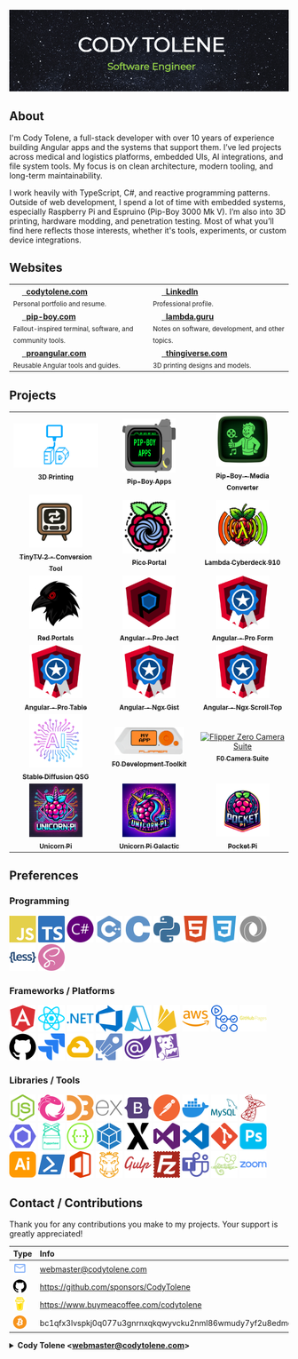 [![Cody Tolene][cody-tolene-intro-img]][cody-tolene-link]

## About

I'm Cody Tolene, a full-stack developer with over 10 years of experience building Angular apps and the systems that support them. I’ve led projects across medical and logistics platforms, embedded UIs, AI integrations, and file system tools. My focus is on clean architecture, modern tooling, and long-term maintainability.

I work heavily with TypeScript, C#, and reactive programming patterns. Outside of web development, I spend a lot of time with embedded systems, especially Raspberry Pi and Espruino (Pip-Boy 3000 Mk V). I’m also into 3D printing, hardware modding, and penetration testing. Most of what you’ll find here reflects those interests, whether it's tools, experiments, or custom device integrations.

## Websites

<table align="center">
  <tr>
    <td align="left" width="380">
      <a href="https://www.codytolene.com">
        <img src="https://www.google.com/s2/favicons?domain=www.codytolene.com&sz=64" width="16" height="16" alt="" />
        <b>&nbsp;codytolene.com</b>
      </a><br/>
      <sub>Personal portfolio and resume.</sub>
    </td>
    <td align="left" width="380">
      <a href="https://www.linkedin.com/in/cody-tolene">
        <img src="https://www.google.com/s2/favicons?domain=www.linkedin.com&sz=64" width="16" height="16" alt="" />
        <b>&nbsp;LinkedIn</b>
      </a><br/>
      <sub>Professional profile.</sub>
    </td>
  </tr>
  <tr>
    <td align="left" width="380">
      <a href="https://www.pip-boy.com">
        <img src="https://www.google.com/s2/favicons?domain=www.pip-boy.com&sz=64" width="16" height="16" alt="" />
        <b>&nbsp;pip-boy.com</b>
      </a><br/>
      <sub>Fallout-inspired terminal, software, and community tools.</sub>
    </td>
    <td align="left" width="380">
      <a href="https://www.lambda.guru">
        <img src="https://www.google.com/s2/favicons?domain=www.lambda.guru&sz=64" width="16" height="16" alt="" />
        <b>&nbsp;lambda.guru</b>
      </a><br/>
      <sub>Notes on software, development, and other topics.</sub>
    </td>
  </tr>
  <tr>
    <td align="left" width="380">
      <a href="https://www.proangular.com">
        <img src="https://www.google.com/s2/favicons?domain=www.proangular.com&sz=64" width="16" height="16" alt="" />
        <b>&nbsp;proangular.com</b>
      </a><br/>
      <sub>Reusable Angular tools and guides.</sub>
    </td>
    <td align="left" width="380">
      <a href="https://www.thingiverse.com/CodyTolene">
        <img src="https://www.google.com/s2/favicons?domain=www.thingiverse.com&sz=64" width="16" height="16" alt="" />
        <b>&nbsp;thingiverse.com</b>
      </a><br/>
      <sub>3D printing designs and models.</sub>
    </td>
  </tr>
</table>

## Projects

<table align="center">
  <tr>
    <td align="center" width="190">
      <a href="https://github.com/CodyTolene/3D-Printing">
        <img src="https://github.com/CodyTolene/3D-Printing/raw/main/.github/images/3d.png" width="190" height="80" alt="3D Printing">
        <br><sub><b>3D Printing</b></sub>
      </a>
    </td>
    <td align="center" width="190">
      <a href="https://github.com/CodyTolene/pip-boy-apps">
        <img src="https://github.com/CodyTolene/pip-boy-apps/raw/main/.github/images/logo.png" width="96" height="96" alt="Pip-Boy Apps">
        <br><sub><b>Pip-Boy Apps</b></sub>
      </a>
    </td>
    <td align="center" width="190">
      <a href="https://github.com/CodyTolene/pip-boy-3000-mk-v-media-converter">
        <img src="https://github.com/CodyTolene/pip-boy-3000-mk-v-media-converter/raw/main/.github/images/tool.png" width="96" height="96" alt="Pip-Boy 3000 Mk V - Media Converter">
        <br><sub><b>Pip-Boy - Media Converter</b></sub>
      </a>
    </td>
  </tr>

  <tr>
    <td align="center" width="190">
      <a href="https://github.com/CodyTolene/tiny-tv-2-batch-conversion-tool">
        <img src="https://github.com/CodyTolene/tiny-tv-2-batch-conversion-tool/raw/main/.github/images/tv.png" width="96" height="96" alt="TinyTV 2 Batch Conversion Tool">
        <br><sub><b>TinyTV 2 - Conversion Tool</b></sub>
      </a>
    </td>
    <td align="center" width="190">
      <a href="https://github.com/CodyTolene/Pico-Portal">
        <img src="https://github.com/CodyTolene/Pico-Portal/raw/main/.github/images/logo/PicoPortal.png" width="96" height="96" alt="Pico Portal">
        <br><sub><b>Pico Portal</b></sub>
      </a>
    </td>
    <td align="center" width="190">
      <a href="https://github.com/CodyTolene/Lambda-Cyberdeck-910">
        <img src="https://github.com/CodyTolene/Lambda-Cyberdeck-910/raw/main/.github/images/logo/lambda_cyberdeck.png" width="96" height="96" alt="Lambda Cyberdeck 910">
        <br><sub><b>Lambda Cyberdeck 910</b></sub>
      </a>
    </td>
  </tr>

  <tr>
    <td align="center" width="190">
      <a href="https://github.com/CodyTolene/Red-Portals">
        <img src="https://github.com/CodyTolene/Red-Portals/raw/main/.github/images/logo/red-portal-simplistic.png" width="96" height="96" alt="Red Portals">
        <br><sub><b>Red Portals</b></sub>
      </a>
    </td>
    <td align="center" width="190">
      <a href="https://github.com/ProAngular/pro-ject">
        <img src="https://github.com/ProAngular/pro-ject/raw/main/.github/images/logo.png" width="96" height="96" alt="Angular - Pro Ject">
        <br><sub><b>Angular - Pro Ject</b></sub>
      </a>
    </td>
    <td align="center" width="190">
      <a href="https://github.com/ProAngular/pro-form">
        <img src="https://github.com/ProAngular/pro-form/raw/main/public/images/pro-angular-logo.png" width="96" height="96" alt="Angular - Pro Form">
        <br><sub><b>Angular - Pro Form</b></sub>
      </a>
    </td>
  </tr>

  <tr>
    <td align="center" width="190">
      <a href="https://github.com/ProAngular/pro-table">
        <img src="https://github.com/ProAngular/pro-table/raw/main/public/images/pro-angular-logo.png" width="96" height="96" alt="Angular - Pro Table">
        <br><sub><b>Angular - Pro Table</b></sub>
      </a>
    </td>
    <td align="center" width="190">
      <a href="https://github.com/ProAngular/ngx-gist">
        <img src="https://github.com/ProAngular/ngx-scroll-top/raw/main/public/images/pro-angular-logo.png" width="96" height="96" alt="Angular - Ngx Gist">
        <br><sub><b>Angular - Ngx Gist</b></sub>
      </a>
    </td>
    <td align="center" width="190">
      <a href="https://github.com/ProAngular/ngx-scroll-top">
        <img src="https://github.com/ProAngular/ngx-scroll-top/raw/main/public/images/pro-angular-logo.png" width="96" height="96" alt="Angular - Ngx Scroll Top">
        <br><sub><b>Angular - Ngx Scroll Top</b></sub>
      </a>
    </td>
  </tr>

  <tr>
    <td align="center" width="190">
      <a href="https://github.com/CodyTolene/stable-diffusion-qsg">
        <img src="https://github.com/CodyTolene/stable-diffusion-qsg/raw/main/.github/images/ai.png" width="96" height="96" alt="Stable Diffusion QSG">
        <br><sub><b>Stable Diffusion QSG</b></sub>
      </a>
    </td>
    <td align="center" width="190">
      <a href="https://github.com/CodyTolene/Flipper-Zero-Development-Toolkit">
        <img src="https://github.com/CodyTolene/Flipper-Zero-Development-Toolkit/raw/main/.github/images/blank-flipper.png" width="125" height="50" alt="Flipper Zero Development Toolkit">
        <br><sub><b>F0 Development Toolkit</b></sub>
      </a>
    </td>
    <td align="center" width="190">
      <a href="https://github.com/CodyTolene/Flipper-Zero-Camera-Suite">
        <img src="https://github.com/CodyTolene/Flipper-Zero-Camera-Suite/raw/main/.github/images/camera-suite.png" width="125" height="50" alt="Flipper Zero Camera Suite">
        <br><sub><b>F0 Camera Suite</b></sub>
      </a>
    </td>
  </tr>

  <tr>
    <td align="center" width="190">
      <a href="https://github.com/CodyTolene/Unicorn-Pi">
        <img src="https://github.com/CodyTolene/Unicorn-Pi/raw/main/.github/images/unicorn-pi.png" width="96" height="96" alt="Unicorn Pi">
        <br><sub><b>Unicorn Pi</b></sub>
      </a>
    </td>
    <td align="center" width="190">
      <a href="https://github.com/CodyTolene/Unicorn-Pi-Galactic">
        <img src="https://github.com/CodyTolene/Unicorn-Pi-Galactic/raw/main/.github/images/unicorn-pi-galactic.png" width="96" height="96" alt="Unicorn Pi Galactic">
        <br><sub><b>Unicorn Pi Galactic</b></sub>
      </a>
    </td>
    <td align="center" width="190">
      <a href="https://github.com/CodyTolene/Pocket-Pi">
        <img src="https://github.com/CodyTolene/Pocket-Pi/raw/main/.github/images/pocket-pi.png" width="96" height="96" alt="Pocket Pi">
        <br><sub><b>Pocket Pi</b></sub>
      </a>
    </td>
  </tr>
</table>

## Preferences

### Programming

<p float="left">
  <img width="48" src=".github/simple-icons/javascript.svg" title="JavaScript" />
  <img width="48" src=".github/simple-icons/typescript.svg" title="TypeScript" />
  <img width="48" src=".github/simple-icons/csharp.svg" title="CSharp" />
  <img width="48" src=".github/simple-icons/cplusplus.svg" title="C++" />
  <img width="48" src=".github/simple-icons/c.svg" title="C" />
  <img width="48" src=".github/simple-icons/python.svg" title="Python" />
  <img width="48" src=".github/simple-icons/html5.svg" title="HTML5" />
  <img width="48" src=".github/simple-icons/css3.svg" title="CSS3" />
  <img width="48" src=".github/simple-icons/json.svg" title="JSON" />
  <img width="48" src=".github/simple-icons/less.svg" title="LESS" />
  <img width="48" src=".github/simple-icons/sass.svg" title="SASS" />
</p>

### Frameworks / Platforms

<p float="left">
  <img width="48" src=".github/simple-icons/angular.svg" title="Google Angular" />
  <img width="48" src=".github/simple-icons/react.svg" title="React" />
  <img width="48" src=".github/simple-icons/dotnet.svg" title=".NET" />
  <img width="48" src=".github/simple-icons/azuredevops.svg" title="Azure DevOps" />
  <img width="48" src=".github/simple-icons/microsoftazure.svg" title="Microsoft Azure" />
  <img width="48" src=".github/simple-icons/firebase.svg" title="Google Firebase" />
  <img width="48" src=".github/simple-icons/amazonaws.svg" title="Amazon AWS" />
  <img width="48" src=".github/simple-icons/githubactions.svg" title="GitHub Actions" />
  <img width="48" src=".github/simple-icons/githubpages.svg" title="GitHub Pages" />
  <img width="48" src=".github/simple-icons/github.svg" title="GitHub" />
  <img width="48" src=".github/simple-icons/jira.svg" title="Jira" />
  <img width="48" src=".github/simple-icons/googlecloud.svg" title="Google Cloud" />
  <img width="48" src=".github/simple-icons/azurepipelines.svg" title="Azure Pipelines" />
  <img width="48" src=".github/simple-icons/blazor.svg" title="Blazor" />
  <img width="48" src=".github/simple-icons/datadog.svg" title="Datadog" />
</p>

### Libraries / Tools

<p float="left">
  <img width="48" src=".github/simple-icons/nodedotjs.svg" title="Node.js" />
  <img width="48" src=".github/simple-icons/reactivex.svg" title="ReactiveX" />
  <img width="48" src=".github/simple-icons/d3dotjs.svg" title="D3.js" />
  <img width="48" src=".github/simple-icons/express.svg" title="Express" />
  <img width="48" src=".github/simple-icons/bootstrap.svg" title="Bootstrap" />
  <img width="48" src=".github/simple-icons/postman.svg" title="Postman" />
  <img width="48" src=".github/simple-icons/docker.svg" title="Docker" />
  <img width="48" src=".github/simple-icons/mysql.svg" title="MySQL" />
  <img width="48" src=".github/simple-icons/microsoftsqlserver.svg" title="Microsoft SQL Server" />
  <img width="48" src=".github/simple-icons/eslint.svg" title="ESLint" />
  <img width="48" src=".github/simple-icons/puppeteer.svg" title="Puppeteer" />
  <img width="48" src=".github/simple-icons/swagger.svg" title="Swagger" />
  <img width="48" src=".github/simple-icons/webpack.svg" title="Webpack" />
  <img width="48" src=".github/simple-icons/xstate.svg" title="XState" />
  <img width="48" src=".github/simple-icons/visualstudio.svg" title="Visual Studio" />
  <img width="48" src=".github/simple-icons/visualstudiocode.svg" title="Visual Studio Code" />
  <img width="48" src=".github/simple-icons/git.svg" title="Git" />
  <img width="48" src=".github/simple-icons/adobephotoshop.svg" title="Adobe Photoshop" />
  <img width="48" src=".github/simple-icons/adobeillustrator.svg" title="Adobe Illustrator" />
  <img width="48" src=".github/simple-icons/powershell.svg" title="Powershell" />
  <img width="48" src=".github/simple-icons/microsoftoffice.svg" title="Microsoft Office" />
  <img width="48" src=".github/simple-icons/grunt.svg" title="Grunt" />
  <img width="48" src=".github/simple-icons/gulp.svg" title="Gulp" />
  <img width="48" src=".github/simple-icons/filezilla.svg" title="FileZilla" />
  <img width="48" src=".github/simple-icons/microsoftteams.svg" title="Microsoft Teams" />
  <img width="48" src=".github/simple-icons/notepadplusplus.svg" title="Notepad++" />
  <img width="48" src=".github/simple-icons/zoom.svg" title="Zoom" />
</p>

## Contact / Contributions

Thank you for any contributions you make to my projects. Your support is greatly appreciated!

| Type                                                           | Info                                                           |
| :------------------------------------------------------------- | :------------------------------------------------------------- |
| <img width="24" src=".github/ng-icons/email.svg" />            | webmaster@codytolene.com                                       |
| <img width="24" src=".github/simple-icons/github.svg" />       | https://github.com/sponsors/CodyTolene                         |
| <img width="24" src=".github/simple-icons/buymeacoffee.svg" /> | https://www.buymeacoffee.com/codytolene                        |
| <img width="24" src=".github/images/bitcoin-btc-logo.svg" />   | bc1qfx3lvspkj0q077u3gnrnxqkqwyvcku2nml86wmudy7yf2u8edmqq0a5vnt |

<details>
  <summary>
    <b>
      Cody Tolene
      &#60;<a href="mailto:webmaster@codytolene.com">webmaster@codytolene.com</a>&#62;
    </b>
  </summary>
  
  ```
  God, grant me the serenity to accept the things I cannot change; courage to change the things I can; and wisdom to know the difference. Living one day at a time; enjoying one moment at a time; accepting hardships as the pathway to peace; taking, as He did, this sinful world as it is, not as I would have it; trusting that He will make all things right if I surrender to His Will; so that I may be reasonably happy in this life, and supremely happy with Him forever and ever in the next. Amen.
  ```
</details>

<!-- LINKS - EXTERNAL -->

[cody-tolene-intro-img]: .github/images/cody-tolene-intro.gif
[cody-tolene-link]: https://www.codytolene.com
[lambda-guru-link]: https://www.lambda.guru
[linked-in-link]: https://www.linkedin.com/in/cody-tolene
[my-game-stack-link]: https://www.mygamestack.com
[pip-boy-link]: https://www.pip-boy.com
[pro-angular-link]: https://www.proangular.com
[simple-icons-link]: https://simpleicons.org/

<!-- LINKS - REPOS -->

[3d-printing]: https://github.com/CodyTolene/3D-Printing
[flipper-zero-camera-suite]: https://github.com/CodyTolene/Flipper-Zero-Camera-Suite
[flipper-zero-development-toolkit]: https://github.com/CodyTolene/Flipper-Zero-Development-Toolkit
[lambda-cyberdeck-910]: https://github.com/CodyTolene/Lambda-Cyberdeck-910
[ngx-gist]: https://github.com/ProAngular/ngx-gist
[ngx-scroll-top]: https://github.com/ProAngular/ngx-scroll-top
[pico-portal]: https://github.com/CodyTolene/Pico-Portal
[pip-boy-3000-mk-v-media-converter]: https://github.com/CodyTolene/pip-boy-3000-mk-v-media-converter
[pip-boy-apps]: https://github.com/CodyTolene/pip-boy-apps
[pocket-pi]: https://github.com/CodyTolene/Pocket-Pi
[pro-form]: https://github.com/ProAngular/pro-form
[pro-ject]: https://github.com/ProAngular/pro-ject
[pro-table]: https://github.com/ProAngular/pro-table
[red-portals]: https://github.com/CodyTolene/Red-Portals
[stable-diffusion-qsg]: https://github.com/CodyTolene/stable-diffusion-qsg
[tiny-tv-2-batch-conversion-tool]: https://github.com/CodyTolene/tiny-tv-2-batch-conversion-tool
[unicorn-pi-galactic]: https://github.com/CodyTolene/Unicorn-Pi-Galactic
[unicorn-pi]: https://github.com/CodyTolene/Unicorn-Pi
